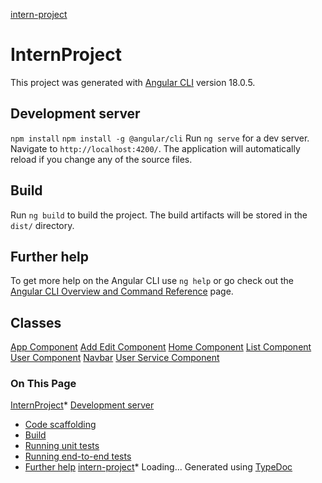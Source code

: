 
[intern\-project](README.md)

# InternProject

This project was generated with [Angular CLI](https://github.com/angular/angular-cli) version 18\.0\.5\.


## Development server
`npm install`
`npm install -g @angular/cli`
Run `ng serve` for a dev server. Navigate to `http://localhost:4200/`. The application will automatically reload if you change any of the source files.

## Build

Run `ng build` to build the project. The build artifacts will be stored in the `dist/` directory.

## Further help

To get more help on the Angular CLI use `ng help` or go check out the [Angular CLI Overview and Command Reference](https://angular.dev/tools/cli) page.


## Classes
[App Component](classes/app_app_component.AppComponent.md)
[Add Edit Component](classes/app_components_add_edit_user_add_edit_user_component.AddEditUserComponent.md)
[Home Component](classes/app_components_home_home_component.HomeComponent.md)
[List Component](classes/app_components_list_user_list_user_component.ListUserComponent.md)
[User Component](classes/app_components_user.User.md)
[Navbar](classes/app_navbar_navbar_component.NavbarComponent.md)
[User Service Component](classes/app_user_service.UserService.md)

### On This Page

[InternProject](#md:internproject)* [Development server](#md:development-server)
* [Code scaffolding](#md:code-scaffolding)
* [Build](#md:build)
* [Running unit tests](#md:running-unit-tests)
* [Running end\-to\-end tests](#md:running-end-to-end-tests)
* [Further help](#md:further-help)
[intern\-project](README.md)* Loading...
Generated using [TypeDoc](https://typedoc.org/)




